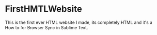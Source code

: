 # FirstHMTLWebsite
This is the first ever HTML website I made, its completely HTML and it's a How to for Browser Sync in Sublime Text.
